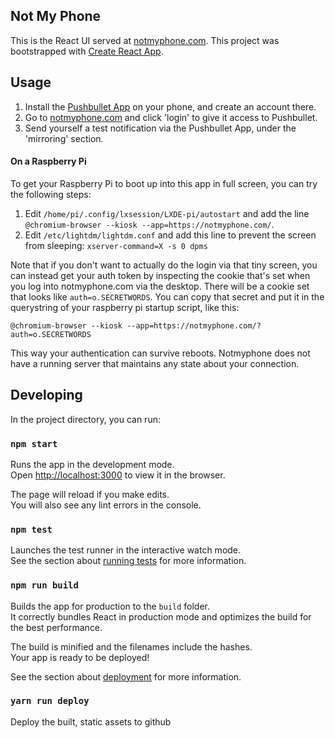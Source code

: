 ## Not My Phone
This is the React UI served at [notmyphone.com](https://notmyphone.com/).
This project was bootstrapped with [Create React App](https://github.com/facebook/create-react-app).

## Usage
1. Install the [Pushbullet App](https://www.pushbullet.com/apps) on your phone, and create an account there.
2. Go to [notmyphone.com](https://notmyphone.com/) and click 'login' to give it access to Pushbullet.
3. Send yourself a test notification via the Pushbullet App, under the 'mirroring' section.

#### On a Raspberry Pi
To get your Raspberry Pi to boot up into this app in full screen, you can try the following steps:
1. Edit `/home/pi/.config/lxsession/LXDE-pi/autostart` and add the line `@chromium-browser --kiosk --app=https://notmyphone.com/`.
2. Edit `/etc/lightdm/lightdm.conf` and add this line to prevent the screen from sleeping: `xserver-command=X -s 0 dpms`

Note that if you don't want to actually do the login via that tiny screen, you can instead get your auth token by
inspecting the cookie that's set when you log into notmyphone.com via the desktop. There will be a cookie set that
looks like `auth=o.SECRETWORDS`. You can copy that secret and put it in the querystring of your raspberry pi startup
script, like this:

```@chromium-browser --kiosk --app=https://notmyphone.com/?auth=o.SECRETWORDS```

This way your authentication can survive reboots. Notmyphone does not have a running server that maintains any
state about your connection.

## Developing

In the project directory, you can run:

### `npm start`

Runs the app in the development mode.<br>
Open [http://localhost:3000](http://localhost:3000) to view it in the browser.

The page will reload if you make edits.<br>
You will also see any lint errors in the console.

### `npm test`

Launches the test runner in the interactive watch mode.<br>
See the section about [running tests](https://facebook.github.io/create-react-app/docs/running-tests) for more information.

### `npm run build`

Builds the app for production to the `build` folder.<br>
It correctly bundles React in production mode and optimizes the build for the best performance.

The build is minified and the filenames include the hashes.<br>
Your app is ready to be deployed!

See the section about [deployment](https://facebook.github.io/create-react-app/docs/deployment) for more information.

### `yarn run deploy`

Deploy the built, static assets to github
